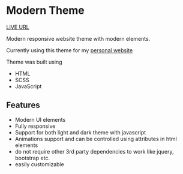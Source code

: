 # Modern Theme
[LIVE URL](https://tarun-bisht.github.io/modern-theme)

Modern responsive website theme with modern elements.

Currently using this theme for my [personal website](https://tarunbisht.com)

Theme was built using 
 - HTML
 - SCSS
 - JavaScript
 
## Features
- Modern UI elements
- Fully responsive 
- Support for both light and dark theme with javascript
- Animations support and can be controlled using attributes in html elements
- do not require other 3rd party dependencies to work like jquery, bootstrap etc.
- easily customizable

